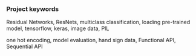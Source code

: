 ### Project keywords

Residual Networks, ResNets, multiclass classification, loading pre-trained model, tensorflow, keras, image data, PIL

one hot encoding, model evaluation, hand sign data, Functional API, Sequential API
